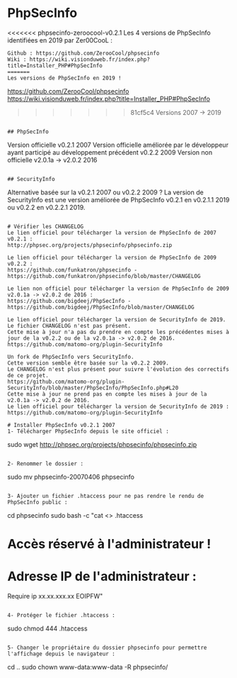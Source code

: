 # PhpSecInfo

<<<<<<< phpsecinfo-zeroocool-v0.2.1
Les 4 versions de PhpSecInfo identifiées en 2019 par Zer00CooL :
```
Github : https://github.com/ZerooCool/phpsecinfo
Wiki : https://wiki.visionduweb.fr/index.php?title=Installer_PHP#PhpSecInfo
=======
Les versions de PhpSecInfo en 2019 !
```
https://github.com/ZerooCool/phpsecinfo
https://wiki.visionduweb.fr/index.php?title=Installer_PHP#PhpSecInfo
>>>>>>> 81cf5c4 Versions 2007 -> 2019 
```

## PhpSecInfo
```
Version officielle v0.2.1 2007
Version officielle améliorée par le développeur ayant participé au développement précédent v0.2.2 2009
Version non officielle v2.0.1a -> v2.0.2 2016
```

## SecurityInfo
```
Alternative basée sur la v0.2.1 2007 ou v0.2.2 2009 ?
La version de SecurityInfo est une version améliorée de PhpSecInfo v0.2.1 en v0.2.1.1 2019 ou v0.2.2 en v0.2.2.1 2019.
```

# Vérifier les CHANGELOG
Le lien officiel pour télécharger la version de PhpSecInfo de 2007 v0.2.1 :
http://phpsec.org/projects/phpsecinfo/phpsecinfo.zip

Le lien officiel pour télécharger la version de PhpSecInfo de 2009 v0.2.2 :
https://github.com/funkatron/phpsecinfo - https://github.com/funkatron/phpsecinfo/blob/master/CHANGELOG

Le lien non officiel pour télécharger la version de PhpSecInfo de 2009 v2.0.1a -> v2.0.2 de 2016 :
https://github.com/bigdeej/PhpSecInfo - https://github.com/bigdeej/PhpSecInfo/blob/master/CHANGELOG

Le lien officiel pour télécharger la version de SecurityInfo de 2019.
Le fichier CHANGELOG n'est pas présent.
Cette mise à jour n'a pas du prendre en compte les précédentes mises à jour de la v0.2.2 ou de la v2.0.1a -> v2.0.2 de 2016.
https://github.com/matomo-org/plugin-SecurityInfo

Un fork de PhpSecInfo vers SecurityInfo.
Cette version semble être basée sur la v0.2.2 2009.
Le CHANGELOG n'est plus présent pour suivre l'évolution des correctifs de ce projet.
https://github.com/matomo-org/plugin-SecurityInfo/blob/master/PhpSecInfo/PhpSecInfo.php#L20
Cette mise à jour ne prend pas en compte les mises à jour de la v2.0.1a -> v2.0.2 de 2016.
Le lien officiel pour télécharger la version de SecurityInfo de 2019 : https://github.com/matomo-org/plugin-SecurityInfo

# Installer PhpSecInfo v0.2.1 2007
1- Télécharger PhpSecInfo depuis le site officiel :
```
sudo wget http://phpsec.org/projects/phpsecinfo/phpsecinfo.zip
```

2- Renommer le dossier :
```
sudo mv phpsecinfo-20070406 phpsecinfo
```

3- Ajouter un fichier .htaccess pour ne pas rendre le rendu de PhpSecInfo public :
```
cd phpsecinfo
sudo bash -c "cat <<EOIPFW >> .htaccess
# Accès réservé à l'administrateur !
# Adresse IP de l'administrateur :
Require ip xx.xx.xxx.xx
EOIPFW"
```

4- Protéger le fichier .htaccess :
```
sudo chmod 444 .htaccess
```

5- Changer le propriétaire du dossier phpsecinfo pour permettre l'affichage depuis le navigateur :
```
cd ..
sudo chown www-data:www-data -R phpsecinfo/
```
